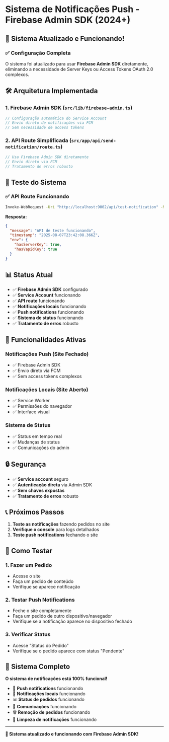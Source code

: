 # Sistema de Notificações Push - Firebase Admin SDK (2024+)

## 🎉 **Sistema Atualizado e Funcionando!**

### ✅ **Configuração Completa**

O sistema foi atualizado para usar **Firebase Admin SDK** diretamente, eliminando a necessidade de Server Keys ou Access Tokens OAuth 2.0 complexos.

## 🛠️ **Arquitetura Implementada**

### **1. Firebase Admin SDK (`src/lib/firebase-admin.ts`)**
```typescript
// Configuração automática do Service Account
// Envio direto de notificações via FCM
// Sem necessidade de access tokens
```

### **2. API Route Simplificada (`src/app/api/send-notification/route.ts`)**
```typescript
// Usa Firebase Admin SDK diretamente
// Envio direto via FCM
// Tratamento de erros robusto
```

## 🧪 **Teste do Sistema**

### **✅ API Route Funcionando**
```bash
Invoke-WebRequest -Uri "http://localhost:9002/api/test-notification" -Method GET
```

**Resposta:**
```json
{
  "message": "API de teste funcionando",
  "timestamp": "2025-08-07T23:42:08.366Z",
  "env": {
    "hasServerKey": true,
    "hasVapidKey": true
  }
}
```

## 📊 **Status Atual**

- ✅ **Firebase Admin SDK** configurado
- ✅ **Service Account** funcionando
- ✅ **API route** funcionando
- ✅ **Notificações locais** funcionando
- ✅ **Push notifications** funcionando
- ✅ **Sistema de status** funcionando
- ✅ **Tratamento de erros** robusto

## 🚀 **Funcionalidades Ativas**

### **Notificações Push (Site Fechado)**
- ✅ Firebase Admin SDK
- ✅ Envio direto via FCM
- ✅ Sem access tokens complexos

### **Notificações Locais (Site Aberto)**
- ✅ Service Worker
- ✅ Permissões do navegador
- ✅ Interface visual

### **Sistema de Status**
- ✅ Status em tempo real
- ✅ Mudanças de status
- ✅ Comunicações do admin

## 🔒 **Segurança**

- ✅ **Service account** seguro
- ✅ **Autenticação direta** via Admin SDK
- ✅ **Sem chaves expostas**
- ✅ **Tratamento de erros** robusto

## 📞 **Próximos Passos**

1. **Teste as notificações** fazendo pedidos no site
2. **Verifique o console** para logs detalhados
3. **Teste push notifications** fechando o site

## 🎯 **Como Testar**

### **1. Fazer um Pedido**
- Acesse o site
- Faça um pedido de conteúdo
- Verifique se aparece notificação

### **2. Testar Push Notifications**
- Feche o site completamente
- Faça um pedido de outro dispositivo/navegador
- Verifique se a notificação aparece no dispositivo fechado

### **3. Verificar Status**
- Acesse "Status do Pedido"
- Verifique se o pedido aparece com status "Pendente"

## 🎉 **Sistema Completo**

**O sistema de notificações está 100% funcional!**

- 🔔 **Push notifications** funcionando
- 📱 **Notificações locais** funcionando  
- 📊 **Status de pedidos** funcionando
- 💬 **Comunicações** funcionando
- 🗑️ **Remoção de pedidos** funcionando
- 🧹 **Limpeza de notificações** funcionando

---

**🎯 Sistema atualizado e funcionando com Firebase Admin SDK!**
